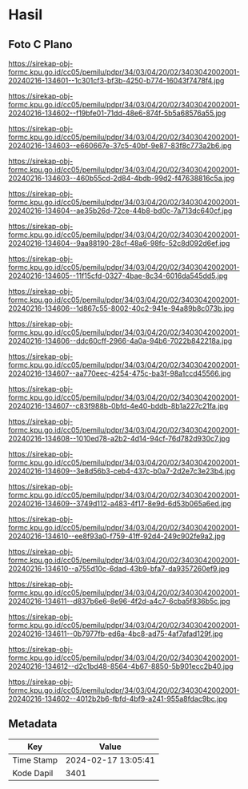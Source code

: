 # Hasil

## Foto C Plano

https://sirekap-obj-formc.kpu.go.id/cc05/pemilu/pdpr/34/03/04/20/02/3403042002001-20240216-134601--1c301cf3-bf3b-4250-b774-16043f7478f4.jpg

https://sirekap-obj-formc.kpu.go.id/cc05/pemilu/pdpr/34/03/04/20/02/3403042002001-20240216-134602--f19bfe01-71dd-48e6-874f-5b5a68576a55.jpg

https://sirekap-obj-formc.kpu.go.id/cc05/pemilu/pdpr/34/03/04/20/02/3403042002001-20240216-134603--e660667e-37c5-40bf-9e87-83f8c773a2b6.jpg

https://sirekap-obj-formc.kpu.go.id/cc05/pemilu/pdpr/34/03/04/20/02/3403042002001-20240216-134603--460b55cd-2d84-4bdb-99d2-f47638816c5a.jpg

https://sirekap-obj-formc.kpu.go.id/cc05/pemilu/pdpr/34/03/04/20/02/3403042002001-20240216-134604--ae35b26d-72ce-44b8-bd0c-7a713dc640cf.jpg

https://sirekap-obj-formc.kpu.go.id/cc05/pemilu/pdpr/34/03/04/20/02/3403042002001-20240216-134604--9aa88190-28cf-48a6-98fc-52c8d092d6ef.jpg

https://sirekap-obj-formc.kpu.go.id/cc05/pemilu/pdpr/34/03/04/20/02/3403042002001-20240216-134605--11f15cfd-0327-4bae-8c34-6016da545dd5.jpg

https://sirekap-obj-formc.kpu.go.id/cc05/pemilu/pdpr/34/03/04/20/02/3403042002001-20240216-134606--1d867c55-8002-40c2-941e-94a89b8c073b.jpg

https://sirekap-obj-formc.kpu.go.id/cc05/pemilu/pdpr/34/03/04/20/02/3403042002001-20240216-134606--ddc60cff-2966-4a0a-94b6-7022b842218a.jpg

https://sirekap-obj-formc.kpu.go.id/cc05/pemilu/pdpr/34/03/04/20/02/3403042002001-20240216-134607--aa770eec-4254-475c-ba3f-98a1ccd45566.jpg

https://sirekap-obj-formc.kpu.go.id/cc05/pemilu/pdpr/34/03/04/20/02/3403042002001-20240216-134607--c83f988b-0bfd-4e40-bddb-8b1a227c21fa.jpg

https://sirekap-obj-formc.kpu.go.id/cc05/pemilu/pdpr/34/03/04/20/02/3403042002001-20240216-134608--1010ed78-a2b2-4d14-94cf-76d782d930c7.jpg

https://sirekap-obj-formc.kpu.go.id/cc05/pemilu/pdpr/34/03/04/20/02/3403042002001-20240216-134609--3e8d56b3-ceb4-437c-b0a7-2d2e7c3e23b4.jpg

https://sirekap-obj-formc.kpu.go.id/cc05/pemilu/pdpr/34/03/04/20/02/3403042002001-20240216-134609--3749d112-a483-4f17-8e9d-6d53b065a6ed.jpg

https://sirekap-obj-formc.kpu.go.id/cc05/pemilu/pdpr/34/03/04/20/02/3403042002001-20240216-134610--ee8f93a0-f759-41ff-92d4-249c902fe9a2.jpg

https://sirekap-obj-formc.kpu.go.id/cc05/pemilu/pdpr/34/03/04/20/02/3403042002001-20240216-134610--a755d10c-6dad-43b9-bfa7-da9357260ef9.jpg

https://sirekap-obj-formc.kpu.go.id/cc05/pemilu/pdpr/34/03/04/20/02/3403042002001-20240216-134611--d837b6e6-8e96-4f2d-a4c7-6cba5f836b5c.jpg

https://sirekap-obj-formc.kpu.go.id/cc05/pemilu/pdpr/34/03/04/20/02/3403042002001-20240216-134611--0b7977fb-ed6a-4bc8-ad75-4af7afad129f.jpg

https://sirekap-obj-formc.kpu.go.id/cc05/pemilu/pdpr/34/03/04/20/02/3403042002001-20240216-134612--d2c1bd48-8564-4b67-8850-5b901ecc2b40.jpg

https://sirekap-obj-formc.kpu.go.id/cc05/pemilu/pdpr/34/03/04/20/02/3403042002001-20240216-134602--4012b2b6-fbfd-4bf9-a241-955a8fdac9bc.jpg


## Metadata

| Key        | Value               |
| ---------- | ------------------- |
| Time Stamp | 2024-02-17 13:05:41 |
| Kode Dapil | 3401                |



